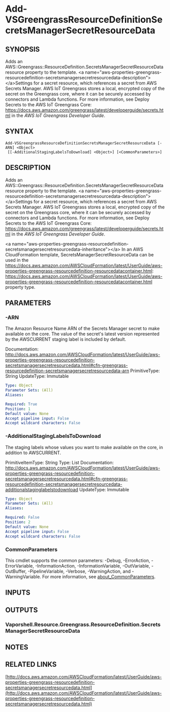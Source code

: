 # Add-VSGreengrassResourceDefinitionSecretsManagerSecretResourceData

## SYNOPSIS
Adds an AWS::Greengrass::ResourceDefinition.SecretsManagerSecretResourceData resource property to the template.
\<a name="aws-properties-greengrass-resourcedefinition-secretsmanagersecretresourcedata-description"\>\</a\>Settings for a secret resource, which references a secret from AWS Secrets Manager.
AWS IoT Greengrass stores a local, encrypted copy of the secret on the Greengrass core, where it can be securely accessed by connectors and Lambda functions.
For more information, see Deploy Secrets to the AWS IoT Greengrass Core: https://docs.aws.amazon.com/greengrass/latest/developerguide/secrets.html in the *AWS IoT Greengrass Developer Guide*.

## SYNTAX

```
Add-VSGreengrassResourceDefinitionSecretsManagerSecretResourceData [-ARN] <Object>
 [[-AdditionalStagingLabelsToDownload] <Object>] [<CommonParameters>]
```

## DESCRIPTION
Adds an AWS::Greengrass::ResourceDefinition.SecretsManagerSecretResourceData resource property to the template.
\<a name="aws-properties-greengrass-resourcedefinition-secretsmanagersecretresourcedata-description"\>\</a\>Settings for a secret resource, which references a secret from AWS Secrets Manager.
AWS IoT Greengrass stores a local, encrypted copy of the secret on the Greengrass core, where it can be securely accessed by connectors and Lambda functions.
For more information, see Deploy Secrets to the AWS IoT Greengrass Core: https://docs.aws.amazon.com/greengrass/latest/developerguide/secrets.html in the *AWS IoT Greengrass Developer Guide*.

\<a name="aws-properties-greengrass-resourcedefinition-secretsmanagersecretresourcedata-inheritance"\>\</a\> In an AWS CloudFormation template, SecretsManagerSecretResourceData can be used in the https://docs.aws.amazon.com/AWSCloudFormation/latest/UserGuide/aws-properties-greengrass-resourcedefinition-resourcedatacontainer.html: https://docs.aws.amazon.com/AWSCloudFormation/latest/UserGuide/aws-properties-greengrass-resourcedefinition-resourcedatacontainer.html property type.

## PARAMETERS

### -ARN
The Amazon Resource Name ARN of the Secrets Manager secret to make available on the core.
The value of the secret's latest version represented by the AWSCURRENT staging label is included by default.

Documentation: http://docs.aws.amazon.com/AWSCloudFormation/latest/UserGuide/aws-properties-greengrass-resourcedefinition-secretsmanagersecretresourcedata.html#cfn-greengrass-resourcedefinition-secretsmanagersecretresourcedata-arn
PrimitiveType: String
UpdateType: Immutable

```yaml
Type: Object
Parameter Sets: (All)
Aliases:

Required: True
Position: 1
Default value: None
Accept pipeline input: False
Accept wildcard characters: False
```

### -AdditionalStagingLabelsToDownload
The staging labels whose values you want to make available on the core, in addition to AWSCURRENT.

PrimitiveItemType: String
Type: List
Documentation: http://docs.aws.amazon.com/AWSCloudFormation/latest/UserGuide/aws-properties-greengrass-resourcedefinition-secretsmanagersecretresourcedata.html#cfn-greengrass-resourcedefinition-secretsmanagersecretresourcedata-additionalstaginglabelstodownload
UpdateType: Immutable

```yaml
Type: Object
Parameter Sets: (All)
Aliases:

Required: False
Position: 2
Default value: None
Accept pipeline input: False
Accept wildcard characters: False
```

### CommonParameters
This cmdlet supports the common parameters: -Debug, -ErrorAction, -ErrorVariable, -InformationAction, -InformationVariable, -OutVariable, -OutBuffer, -PipelineVariable, -Verbose, -WarningAction, and -WarningVariable. For more information, see [about_CommonParameters](http://go.microsoft.com/fwlink/?LinkID=113216).

## INPUTS

## OUTPUTS

### Vaporshell.Resource.Greengrass.ResourceDefinition.SecretsManagerSecretResourceData
## NOTES

## RELATED LINKS

[http://docs.aws.amazon.com/AWSCloudFormation/latest/UserGuide/aws-properties-greengrass-resourcedefinition-secretsmanagersecretresourcedata.html](http://docs.aws.amazon.com/AWSCloudFormation/latest/UserGuide/aws-properties-greengrass-resourcedefinition-secretsmanagersecretresourcedata.html)

